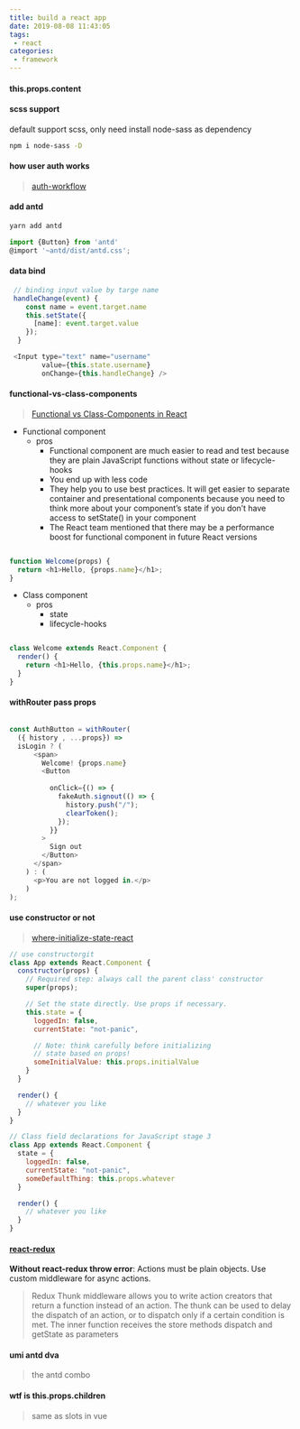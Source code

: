 ```yaml
---
title: build a react app
date: 2019-08-08 11:43:05
tags:
 - react
categories:
 - framework
---
```


####  this.props.content



#### scss support

default support scss, only need install node-sass as dependency

```bash
npm i node-sass -D
```
<!-- more -->

#### how user auth works
> [auth-workflow](https://reacttraining.com/react-router/web/example/auth-workflow)



#### add antd
```js
yarn add antd

import {Button} from 'antd'
@import '~antd/dist/antd.css';


```

#### data bind

``` js
 // binding input value by targe name
 handleChange(event) {
    const name = event.target.name
    this.setState({
      [name]: event.target.value
    });
  }

 <Input type="text" name="username" 
        value={this.state.username} 
        onChange={this.handleChange} />


```


#### functional-vs-class-components

> [Functional vs Class-Components in React](https://medium.com/@Zwenza/functional-vs-class-components-in-react-231e3fbd7108)

- Functional component
  - pros
    - Functional component are much easier to read and test because they are plain JavaScript functions without state or lifecycle-hooks
    - You end up with less code
    - They help you to use best practices. It will get easier to separate container and presentational components because you need to think more about your component’s state if you don’t have access to setState() in your component
    - The React team mentioned that there may be a performance boost for functional component in future React versions

```js

function Welcome(props) {
  return <h1>Hello, {props.name}</h1>;
}

```

- Class component
  - pros
    - state
    - lifecycle-hooks

```js

class Welcome extends React.Component {
  render() {
    return <h1>Hello, {this.props.name}</h1>;
  }
}

```

#### withRouter pass props

```js

const AuthButton = withRouter(
  ({ history , ...props}) =>
  isLogin ? (
      <span>
        Welcome! {props.name}
        <Button
         
          onClick={() => {
            fakeAuth.signout(() => {
              history.push("/");
              clearToken();
            });
          }}
        >
          Sign out
        </Button>
      </span>
    ) : (
      <p>You are not logged in.</p>
    )
);

```


#### use constructor or not

> [where-initialize-state-react](https://daveceddia.com/where-initialize-state-react/)


```js
// use constructorgit 
class App extends React.Component {
  constructor(props) {
    // Required step: always call the parent class' constructor
    super(props);

    // Set the state directly. Use props if necessary.
    this.state = {
      loggedIn: false,
      currentState: "not-panic",

      // Note: think carefully before initializing
      // state based on props!
      someInitialValue: this.props.initialValue
    }
  }

  render() {
    // whatever you like
  }
}

// Class field declarations for JavaScript stage 3
class App extends React.Component {
  state = {
    loggedIn: false,
    currentState: "not-panic",
    someDefaultThing: this.props.whatever
  }

  render() {
    // whatever you like
  }
}

```

#### [react-redux](https://www.npmjs.com/package/redux-thunk)

**Without react-redux throw error**: Actions must be plain objects. Use custom middleware for async actions. 

> Redux Thunk middleware allows you to write action creators that return a function instead of an action. The thunk can be used to delay the dispatch of an action, or to dispatch only if a certain condition is met. The inner function receives the store methods dispatch and getState as parameters


#### umi antd dva
> the antd combo



#### wtf is this.props.children

> same as slots in vue